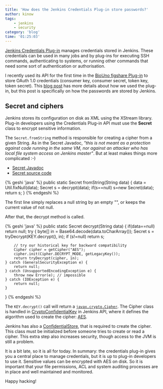 ```yaml
---
title: 'How does the Jenkins Credentials Plug-in store passwords?'
author: kinow
tags:
    - jenkins
    - security
category: 'blog'
time: '01:25:03'
---
```


[Jenkins Credentials Plug-in](https://wiki.jenkins-ci.org/display/JENKINS/Credentials+Plugin) manages credentials stored in Jenkins. These credentials can be used in many jobs and by plug-ins for executing SSH commands, authenticating to systems, or running other commands that need some sort of authentication or authorisation.

I recently used its API for the first time in the [BioUno figshare Plug-in](https://github.com/biouno/figshare-plugin) to store OAuth 1.0 credentials (consumer key, consumer secret, token key, token secret). This [blog post](http://biouno.org/2015/09/05/using_jenkins_credentials_plugin_to_create_the_biouno_figshare_plugin/) has more details about how we used the plug-in, but this post is specifically on how the passwords are stored by Jenkins.

## Secret and ciphers

Jenkins stores its configuration on disk as XML using the XStream library. Plug-in developers using the Credentials Plug-in API must use the **Secret** class to encrypt sensitive information.

The `Secret.fromString` method is responsible for creating a cipher from a given String. As in the Secret Javadoc,  *"this is not meant as a protection against code running in the same VM, nor against an attacker who has local file system access on Jenkins master"*. But at least makes things more complicated :-)

* [Secret Javadoc](http://javadoc.jenkins-ci.org/hudson/util/Secret.html)
* [Secret source code](https://github.com/jenkinsci/jenkins/blob/master/core/src/main/java/hudson/util/Secret.java)

{% geshi 'java' %}
public static Secret fromString(String data) {
    data = Util.fixNull(data);
    Secret s = decrypt(data);
    if(s==null) s=new Secret(data);
    return s;
}
{% endgeshi %}

The first line simply replaces a null string by an empty "", or keeps the current value of not null.

After that, the decrypt method is called.

{% geshi 'java' %}
public static Secret decrypt(String data) {
    if(data==null)      return null;
    try {
        byte[] in = Base64.decode(data.toCharArray());
        Secret s = tryDecrypt(KEY.decrypt(), in);
        if (s!=null)    return s;

        // try our historical key for backward compatibility
        Cipher cipher = getCipher("AES");
        cipher.init(Cipher.DECRYPT_MODE, getLegacyKey());
        return tryDecrypt(cipher, in);
    } catch (GeneralSecurityException e) {
        return null;
    } catch (UnsupportedEncodingException e) {
        throw new Error(e); // impossible
    } catch (IOException e) {
        return null;
    }
}
{% endgeshi %}

The `KEY.decrypt()` call will return a [`javax.crypto.Cipher`](http://docs.oracle.com/javase/8/docs/api/javax/crypto/Cipher.html). The Cipher class is handled in [CryptoConfidentialKey](https://github.com/jenkinsci/jenkins/blob/93dfe3377ec8d430818f5b9073f16c677343adb4/core/src/main/java/jenkins/security/CryptoConfidentialKey.java) in Jenkins API, where it defines the algorithm used to create the cipher: [AES](https://en.wikipedia.org/wiki/Advanced_Encryption_Standard).

Jenkins has also a [ConfidentialStore](https://github.com/jenkinsci/jenkins/blob/93dfe3377ec8d430818f5b9073f16c677343adb4/core/src/main/java/jenkins/security/ConfidentialStore.java#L63), that is required to create the cipher. This class must be initialized before someone tries to create or read a cipher. This extra step also increases security, though access to the JVM is still a problem.

It is a bit late, so it is all for today. In summary: the credentials plug-in gives you a central place to manage credentials, but it is up to plug-in developers to use it. Sensitive values can be encrypted with AES on disk. So it is important that your file permissions, ACL and system auditing processes are in place and well maintained and monitored.

Happy hacking!



